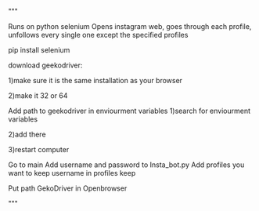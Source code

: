 
"""

Runs on python selenium 
Opens instagram web, goes through each profile, unfollows every single one
except the specified profiles


pip install selenium 

download geekodriver:

1)make sure it is the same installation as your browser

2)make it 32 or 64


Add path to geekodriver in enviourment variables
1)search for enviourment variables

2)add there

3)restart computer


Go to main
Add username and password to Insta_bot.py
Add profiles you want to keep username in profiles keep

Put path GekoDriver in Openbrowser





"""